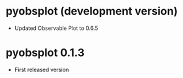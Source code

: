 # pyobsplot (development version)

- Updated Observable Plot to 0.6.5

# pyobsplot 0.1.3

- First released version